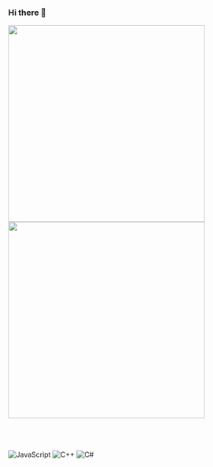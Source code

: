 ### Hi there 👋


<div style="display:flex; flex-direction:column;">
    <a href="https://solved.ac/xez8jf/">
        <img src="http://mazassumnida.wtf/api/v2/generate_badge?boj=xez8jf" width="400">
    </a>
    <a href="https://solved.ac/xez8jf/">
        <img src="https://github-readme-stats.vercel.app/api?username=naimnaro&show_icons=true&theme=radical" width="400">
    </a>
</div>



<br><br><br>
![JavaScript](https://img.shields.io/badge/JavaScript-F7DF1E?style=for-the-badge&logo=javascript&logoColor=black)
![C++](https://img.shields.io/badge/C++-00599C?style=for-the-badge&logo=c%2B%2B&logoColor=white)
![C#](https://img.shields.io/badge/C%23-512BD4?style=for-the-badge&logo=c-sharp&logoColor=white)



